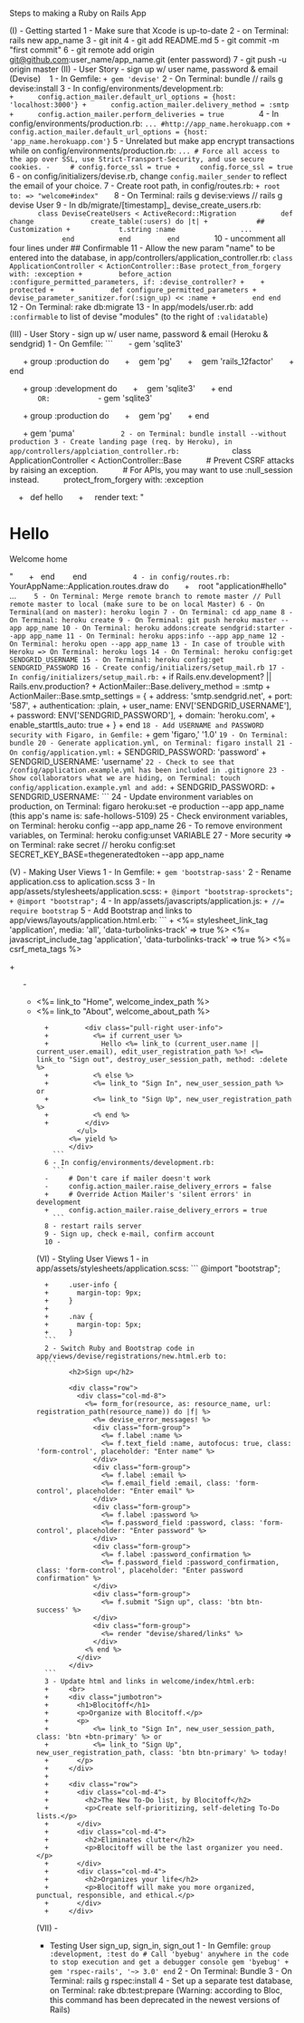 Steps to making a Ruby on Rails App

(I) - Getting started
      1 - Make sure that Xcode is up-to-date
      2 - on Terminal: rails new app_name
      3 - git init
      4 - git add README.md
      5 - git commit -m "first commit"
      6 - git remote add origin git@github.com:user_name/app_name.git (enter password)
      7 - git push -u origin master
(II) - User Story - sign up w/ user name, password & email (Devise)
      1 - In Gemfile: ```+ gem 'devise'```
      2 - On Terminal: bundle // rails g devise:install
      3 - In config/environments/development.rb:
             ```
      +      config.action_mailer.default_url_options = {host: 'localhost:3000'}
      +      config.action_mailer.delivery_method = :smtp
      +      config.action_mailer.perform_deliveries = true
             ```
      4 - In config/environments/production.rb:
              ```
            ...
            #http://app_name.herokuapp.com
      +     config.action_mailer.default_url_options = {host: 'app_name.herokuapp.com'}
              ```
      5 - Unrelated but make app encrypt transactions while on config/environments/production.rb:
      ```
            ...
            # Force all access to the app over SSL, use Strict-Transport-Security, and use secure cookies.
      -     # config.force_ssl = true
      +     config.force_ssl = true
      ```
      6 - on config/initializers/devise.rb, change ```config.mailer_sender``` to reflect the email of your choice.
      7 - Create root path, in config/routes.rb: ```+ root to: => "welcome#index"```
      8 - On Terminal: rails g devise:views // rails g devise User
      9 - In db/migrate/[timestamp]_ devise_create_users.rb:
             ```
             class DeviseCreateUsers < ActiveRecord::Migration
                def change
                   create_table(:users) do |t|
      +            ## Customization
      +            t.string :name
                     ...
                   end
                end
              end
             ```
      10 - uncomment all four lines under ## Confirmable
      11 - Allow the new param "name" to be entered into the database, in app/controllers/application_controller.rb:
      ```
              class ApplicationController < ActionController::Base
                protect_from_forgery with: :exception
      +         before_action :configure_permitted_parameters, if: :devise_controller?
      +   
      +         protected
      +   
      +         def configure_permitted_parameters
      +           devise_parameter_sanitizer.for(:sign_up) << :name
      +         end
              end
      ```      
      12 - On Terminal: rake db:migrate
      13 - In app/models/user.rb: add ```:confirmable``` to list of devise "modules" (to the right of ```:validatable```)

(III) - User Story - sign up w/ user name, password & email (Heroku & sendgrid)
      1 - On Gemfile:
      ```
      -      gem 'sqlite3'

      +      group :production do
      +         gem 'pg'
      +         gem 'rails_12factor'
      +      end

      +      group :development do
      +         gem 'sqlite3'
      +      end
       ```
       OR:
       ```
      -      gem 'sqlite3'

      +      group :production do
      +         gem 'pg'
      +      end

      +      gem 'puma'
       ```
      2 - on Terminal: bundle install --without production
      3 - Create landing page (req. by Heroku), in app/controllers/applciation_controller.rb:
       ```
        class ApplicationController < ActionController::Base
          # Prevent CSRF attacks by raising an exception.
          # For APIs, you may want to use :null_session instead.
          protect_from_forgery with: :exception

      +   def hello
      +     render text: "<h1>Hello</h1><p>Welcome home</p>"
      +   end
        end
       ```
      4 - in config/routes.rb:
       ```
           YourAppName::Application.routes.draw do
      +      root "application#hello"
            ...
       ```
      5 - On Terminal: Merge remote branch to remote master // Pull remote master to local (make sure to be on local Master)
      6 - On Terminal(and on master): heroku login
      7 - On Terminal: cd app_name
      8 - On Terminal: heroku create
      9 - On Terminal: git push heroku master --app app_name
      10 - On Terminal: heroku addons:create sendgrid:starter --app app_name
      11 - On Terminal: heroku apps:info --app app_name
      12 - On Terminal: heroku open --app app_name
      13 - In case of trouble with Heroku => On Terminal: heroku logs
      14 - On Terminal: heroku config:get SENDGRID_USERNAME
      15 - On Terminal: heroku config:get SENDGRID_PASSWORD
      16 - Create config/initializers/setup_mail.rb
      17 - In config/initializers/setup_mail.rb:
      ```
      +    if Rails.env.development? || Rails.env.production?
      +       ActionMailer::Base.delivery_method = :smtp
      +       ActionMailer::Base.smtp_settings = {
      +         address:        'smtp.sendgrid.net',
      +         port:           '587',
      +         authentication: :plain,
      +         user_name:      ENV['SENDGRID_USERNAME'],
      +         password:       ENV['SENDGRID_PASSWORD'],
      +         domain:         'heroku.com',
      +         enable_starttls_auto: true
      +       }
      +     end
      ```
      18 - Add USERNAME and PASSWORD security with Figaro, in Gemfile:
      ```
      +     gem 'figaro,' '1.0'
      ```
      19 - On Terminal: bundle
      20 - Generate application.yml, on Terminal: figaro install
      21 - On config/application.yml:
      ```
      +     SENDGRID_PASSWORD: 'password'
      +     SENDGRID_USERNAME: 'username'
      ```
      22 - Check to see that /config/application.example.yml has been included in .gitignore
      23 - Show collaborators what we are hiding, on Terminal: touch config/application.example.yml and add:
      ```
      +     SENDGRID_PASSWORD:
      +     SENDGRID_USERNAME:
      ```
      24 - Update environment variables on production, on Terminal: figaro heroku:set -e production --app app_name (this app's name is: safe-hollows-5109)
      25 - Check environment variables, on Terminal: heroku config --app app_name
      26 - To remove environment variables, on Terminal: heroku config:unset VARIABLE
      27 - More security => on Terminal: rake secret // heroku config:set SECRET_KEY_BASE=thegeneratedtoken --app app_name

(V) - Making User Views
      1 - In Gemfile: ```+ gem 'bootstrap-sass'```
      2 - Rename application.css to aplication.scss
      3 - In app/assets/stylesheets/application.scss:
      ```
      + @import "bootstrap-sprockets";
      + @import "bootstrap";
      ```
      4 - In app/assets/javascripts/application.js: ```+ //= require bootstrap```
      5 - Add Bootstrap and links to app/views/layouts/application.html.erb:
      ```
            <title>Blocitoff</title>
      +     <meta name="viewport" content="width=device-width, initial-scale=1">
            <%= stylesheet_link_tag    'application', media: 'all', 'data-turbolinks-track' => true %>
            <%= javascript_include_tag 'application', 'data-turbolinks-track' => true %>
            <%= csrf_meta_tags %>
          </head>
          <body>
            <div class="container">
      +       <ul class="nav nav-tabs">
      -       <ul>
                <li><%= link_to "Home", welcome_index_path %></li>
                <li><%= link_to "About", welcome_about_path %></li>

      +         <div class="pull-right user-info">
      +           <%= if current_user %>
      +             Hello <%= link_to (current_user.name || current_user.email), edit_user_registration_path %>! <%= link_to "Sign out", destroy_user_session_path, method: :delete %>
      +           <% else %>
      +           <%= link_to "Sign In", new_user_session_path %> or
      +           <%= link_to "Sign Up", new_user_registration_path %>
      +           <% end %>
      +         </div>
              </ul>
            <%= yield %>
            </div>
        ```
      6 - In config/environments/development.rb:
        ```
      -     # Don't care if mailer doesn't work
      -     config.action_mailer.raise_delivery_errors = false
      +     # Override Action Mailer's 'silent errors' in development
      +     config.action_mailer.raise_delivery_errors = true
        ```
      8 - restart rails server
      9 - Sign up, check e-mail, confirm account
      10 -
(VI) - Styling User Views
      1 - in app/assets/stylesheets/application.scss:
      ```
            @import "bootstrap";

      +     .user-info {
      +       margin-top: 9px;
      +     }
      +
      +     .nav {
      +       margin-top: 5px;
      +     }
      ```
      2 - Switch Ruby and Bootstrap code in  app/views/devise/registrations/new.html.erb to:
      ```
            <h2>Sign up</h2>

            <div class="row">
              <div class="col-md-8">
                <%= form_for(resource, as: resource_name, url: registration_path(resource_name)) do |f| %>
                  <%= devise_error_messages! %>
                  <div class="form-group">
                    <%= f.label :name %>
                    <%= f.text_field :name, autofocus: true, class: 'form-control', placeholder: "Enter name" %>
                  </div>
                  <div class="form-group">
                    <%= f.label :email %>
                    <%= f.email_field :email, class: 'form-control', placeholder: "Enter email" %>
                  </div>
                  <div class="form-group">
                    <%= f.label :password %>
                    <%= f.password_field :password, class: 'form-control', placeholder: "Enter password" %>
                  </div>
                  <div class="form-group">
                    <%= f.label :password_confirmation %>
                    <%= f.password_field :password_confirmation, class: 'form-control', placeholder: "Enter password confirmation" %>
                  </div>
                  <div class="form-group">
                    <%= f.submit "Sign up", class: 'btn btn-success' %>
                  </div>
                  <div class="form-group">
                    <%= render "devise/shared/links" %>
                  </div>
                <% end %>
              </div>
            </div>
      ```
      3 - Update html and links in welcome/index/html.erb:
      +     <br>
      +     <div class="jumbotron">
      +       <h1>Blocitoff</h1>
      +       <p>Organize with Blocitoff.</p>
      +       <p>
      +           <%= link_to "Sign In", new_user_session_path, class: 'btn +btn-primary' %> or
      +           <%= link_to "Sign Up", new_user_registration_path, class: 'btn btn-primary' %> today!
      +       </p>
      +     </div>
      +
      +     <div class="row">
      +       <div class="col-md-4">
      +         <h2>The New To-Do list, by Blocitoff</h2>
      +         <p>Create self-prioritizing, self-deleting To-Do lists.</p>
      +       </div>
      +       <div class="col-md-4">
      +         <h2>Eliminates clutter</h2>
      +         <p>Blocitoff will be the last organizer you need.</p>
      +       </div>
      +       <div class="col-md-4">
      +         <h2>Organizes your life</h2>
      +         <p>Blocitoff will make you more organized, punctual, responsible, and ethical.</p>
      +       </div>
      +     </div>
(VII) -





- Testing User sign_up, sign_in, sign_out
      1 - In Gemfile:
      ```
            group :development, :test do
              # Call 'byebug' anywhere in the code to stop execution and get a debugger console
              gem 'byebug'
      +       gem 'rspec-rails', '~> 3.0'
            end
      ```
      2 - On Terminal: Bundle
      3 - On Terminal: rails g rspec:install
      4 - Set up a separate test database, on Terminal: rake db:test:prepare (Warning: according to Bloc, this command has been deprecated in the newest versions of Rails)

